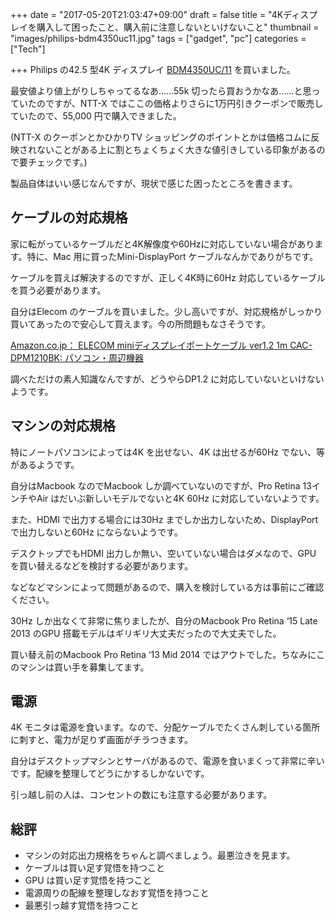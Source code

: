
+++
date = "2017-05-20T21:03:47+09:00"
draft = false
title = "4Kディスプレイを購入して困ったこと、購入前に注意しないといけないこと"
thumbnail = "images/philips-bdm4350uc11.jpg"
tags = ["gadget", "pc"]
categories = ["Tech"]

+++
Philips の42.5 型4K ディスプレイ <a href="http://kakaku.com/item/K0000867165/?lid=myp_favprd_itemview">BDM4350UC/11</a> を買いました。

最安値より値上がりしちゃってるなあ……55k 切ったら買おうかなあ……と思っていたのですが、NTT-X ではここの価格よりさらに1万円引きクーポンで販売していたので、55,000 円で購入できました。

(NTT-X のクーポンとかひかりTV ショッピングのポイントとかは価格コムに反映されないことがある上に割とちょくちょく大きな値引きしている印象があるので要チェックです。)

製品自体はいい感じなんですが、現状で感じた困ったところを書きます。

## ケーブルの対応規格

家に転がっているケーブルだと4K解像度や60Hzに対応していない場合があります。特に、Mac 用に買ったMini-DisplayPort ケーブルなんかでありがちです。

ケーブルを買えば解決するのですが、正しく4K時に60Hz 対応しているケーブルを買う必要があります。

自分はElecom のケーブルを買いました。少し高いですが、対応規格がしっかり買いてあったので安心して買えます。今の所問題もなさそうです。

[Amazon.co.jp： ELECOM miniディスプレイポートケーブル ver1.2 1m CAC-DPM1210BK: パソコン・周辺機器](https://www.amazon.co.jp/gp/product/B00R1BUG5U)

調べただけの素人知識なんですが、どうやらDP1.2 に対応していないといけないようです。

## マシンの対応規格

特にノートパソコンによっては4K を出せない、4K は出せるが60Hz でない、等があるようです。

自分はMacbook なのでMacbook しか調べていないのですが、Pro Retina 13インチやAir はだいぶ新しいモデルでないと4K 60Hz に対応していないようです。

また、HDMI で出力する場合には30Hz までしか出力しないため、DisplayPort で出力しないと60Hz にならないようです。

デスクトップでもHDMI 出力しか無い、空いていない場合はダメなので、GPU を買い替えるなどを検討する必要があります。

などなどマシンによって問題があるので、購入を検討している方は事前にご確認ください。

30Hz しか出なくて非常に焦りましたが、自分のMacbook Pro Retina ‘15 Late 2013 のGPU 搭載モデルはギリギリ大丈夫だったので大丈夫でした。

買い替え前のMacbook Pro Retina ‘13 Mid 2014 ではアウトでした。ちなみにこのマシンは買い手を募集してます。

## 電源

4K モニタは電源を食います。なので、分配ケーブルでたくさん刺している箇所に刺すと、電力が足りず画面がチラつきます。

自分はデスクトップマシンとサーバがあるので、電源を食いまくって非常に辛いです。配線を整理してどうにかするしかないです。

引っ越し前の人は、コンセントの数にも注意する必要があります。

## 総評

<ul>
<li>マシンの対応出力規格をちゃんと調べましょう。最悪泣きを見ます。</li>
<li>ケーブルは買い足す覚悟を持つこと</li>
<li>GPU は買い足す覚悟を持つこと</li>
<li>電源周りの配線を整理しなおす覚悟を持つこと</li>
<li>最悪引っ越す覚悟を持つこと</li>
</ul>



